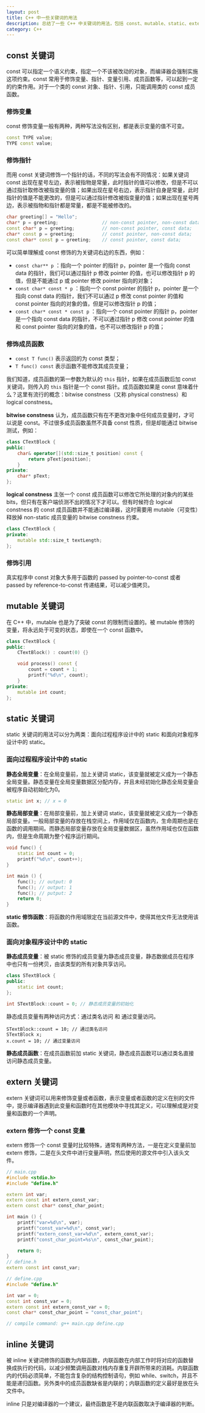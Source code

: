 ```yaml
---
layout: post
title: C++ 中一些关键词的用法
description: 总结了一些 C++ 中关键词的用法，包括 const、mutable、static、extern、inline等。
category: C++
---
```


## const 关键词

const 可以指定一个语义约束，指定一个不该被改动的对象，而编译器会强制实施这项约束。const 常用于修饰变量、指针、变量引用、成员函数等，可以起到一定的约束作用。对于一个类的 const 对象、指针、引用，只能调用类的 const 成员函数。 

### 修饰变量

const 修饰变量一般有两种，两种写法没有区别，都是表示变量的值不可变。

```c++
const TYPE value;
TYPE const value;
```

### 修饰指针

而用 const 关键词修饰一个指针的话，不同的写法会有不同情况：如果关键词 const 出现在星号左边，表示被指物是常量，此时指针的值可以修改，但是不可以通过指针取修改被指变量的值；如果出现在星号右边，表示指针自身是常量，此时指针的值是不能更改的，但是可以通过指针修改被指变量的值；如果出现在星号两边，表示被指物和指针都是常量，都是不能被修改的。

```c++
char greeting[] = "Hello";
char* p = greeting;                // non-const pointer, non-const data;
const char* p = greeting;          // non-const pointer, const data;
char* const p = greeting;          // const pointer, non-const data;
const char* const p = greeting;    // const pointer, const data;
```

可以简单理解成 const 修饰的为关键词右边的东西，例如：

- `const char** p` ：指向一个 pointer 的指针 p，pointer 是一个指向 const data 的指针，我们可以通过指针 p 修改 pointer 的值，也可以修改指针 p 的值，但是不能通过 p 或 pointer 修改 pointer 指向的对象；
- `const char* const * p` ：指向一个 const pointer 的指针 p，pointer 是一个指向 const data 的指针，我们不可以通过 p 修改 const pointer 的值和 const pointer 指向的对象的值，但是可以修改指针 p 的值；
- `const char* const * const p` ：指向一个 const pointer 的指针 p，pointer 是一个指向 const data 的指针，不可以通过指针 p 修改 const pointer 的值和 const pointer 指向的对象的值，也不可以修改指针 p 的值；

### 修饰成员函数

- `const T func()` 表示返回的为 const 类型；
- `T func() const` 表示函数不能修改其成员变量； 

我们知道，成员函数的第一参数为默认的 `this` 指针，如果在成员函数后加 const 关键词，则传入的 `this` 指针是一个 const 指针。成员函数如果是 const 意味着什么？这里有流行的概念：bitwise constness（又称 physical constness）和 logical constness。

**bitwise constness** 认为，成员函数只有在不更改对象中任何成员变量时，才可以说是 const。不过很多成员函数虽然不具备 const 性质，但是却能通过 bitwise 测试，例如：

```c++
class CTextBlock {
public:
    char& operator[](std::size_t position) const {
        return pText[position];
    }
private:
    char* pText;
};
```

**logical constness**  主张一个 const 成员函数可以修改它所处理的对象内的某些 bits，但只有在客户端侦测不出的情况下才可以。但有时候符合 logical constness 的 const 成员函数并不能通过编译器，这时需要用 mutable（可变性）释放掉 non-static 成员变量的 bitwise constness 约束。

```c++
class CTextBlock {
private:
    mutable std::size_t textLength;
};
```

### 修饰引用

真实程序中 const 对象大多用于函数的 passed by pointer-to-const 或者 passed by reference-to-const 传递结果，可以减少值拷贝。

## mutable 关键词

在 C++ 中，mutable 也是为了突破 const 的限制而设置的。被 mutable 修饰的变量，将永远处于可变的状态，即使在一个 const 函数中。

```c++
class CTextBlock {
public:
	CTextBlock() : count(0) {}

	void process() const {
		count = count + 1;
		printf("%d\n", count);
	}
private:
	mutable int count;
};
```

## static 关键词

static 关键词的用法可以分为两类：面向过程程序设计中的 static 和面向对象程序设计中的 static。

### 面向过程程序设计中的 static

**静态全局变量**：在全局变量前，加上关键词 static，该变量就被定义成为一个静态全局变量。静态变量在全局变量数据区分配内存，并且未经初始化静态全局变量会被程序自动初始化为0。

```C++
static int x; // x = 0
```

**静态局部变量**：在局部变量前，加上关键词 static，该变量就被定义成为一个静态局部变量。一般局部变量的存放在栈空间上，作用域仅在函数内，生命周期也是在函数的调用期间。而静态局部变量存放在全局变量数据区，虽然作用域也仅在函数内，但是生命周期为整个程序运行期间。

```c++
void func() {
	static int count = 0;
	printf("%d\n", count++);
}

int main () {
	func(); // output: 0
	func(); // output: 1
	func(); // putput: 2
	return 0;
}
```

**static 修饰函数**：将函数的作用域限定在当前源文件中，使得其他文件无法使用该函数。

### 面向对象程序设计中的 static

**静态成员变量**：被 static 修饰的成员变量为静态成员变量，静态数据成员在程序中也只有一份拷贝，由该类型的所有对象共享访问。

```c++
class STextBlock {
public:
	static int count;
};

int STextBlock::count = 0; // 静态成员变量的初始化
```

静态成员变量有两种访问方式：通过类名访问 和 通过变量访问。

```
STextBlock::count = 10; // 通过类名访问
STextBlock x;
x.count = 10; // 通过变量访问
```

**静态成员函数**：在成员函数前加 static 关键词，静态成员函数可以通过类名直接访问静态成员变量。

## extern 关键词

extern 关键词可以用来修饰变量或者函数，表示变量或者函数的定义在别的文件中，提示编译器遇到此变量和函数时在其他模块中寻找其定义，可以理解成是对变量和函数的一个声明。

### extern 修饰一个 const 变量

extern 修饰一个 const 变量时比较特殊，通常有两种方法，一是在定义变量前加 extern 修饰，二是在头文件中进行变量声明，然后使用的源文件中引入该头文件。

```C++
// main.cpp
#include <stdio.h>
#include "define.h"

extern int var;
extern const int extern_const_var;
extern const char* const_char_point;

int main () {
    printf("var=%d\n", var);
    printf("const_var=%d\n", const_var);
    printf("extern_const_var=%d\n", extern_const_var);
    printf("const_char_point=%s\n", const_char_point);

    return 0;
}
// define.h
extern const int const_var;

// define.cpp
#include "define.h"

int var = 0;
const int const_var = 0;
extern const int extern_const_var = 0;
const char* const_char_point = "const_char_point";

// compile command: g++ main.cpp define.cpp
```

## inline 关键词

被 inline 关键词修饰的函数为内联函数，内联函数在内部工作时将对应的函数替换成执行的代码，以减少频繁调用函数对栈内存重复开辟所带来的消耗。内联函数内的代码必须简单，不能包含复杂的结构控制语句，例如 while、switch，并且不能是递归函数。另外类中的成员函数缺省是内联的；内联函数的定义最好是放在头文件中。

inline 只是对编译器的一个建议，最终函数是不是内联函数取决于编译器的判断。
